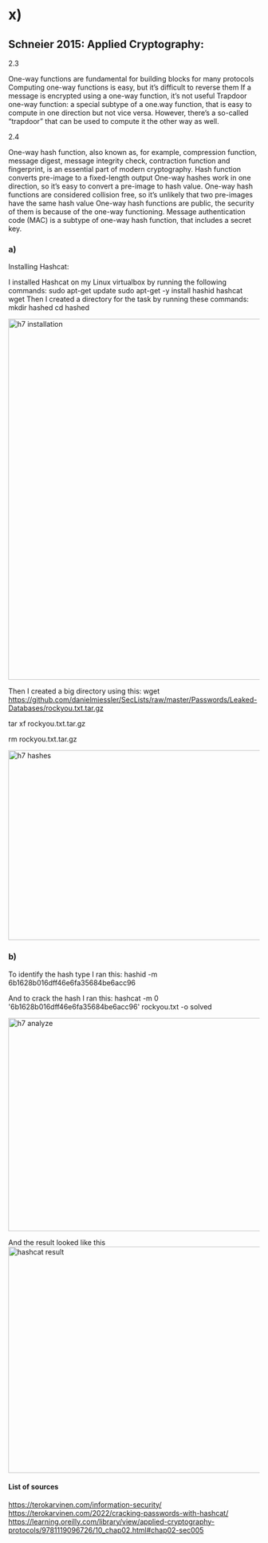  # x)

## Schneier 2015: Applied Cryptography:

2.3

One-way functions are fundamental for building blocks for many protocols
Computing one-way functions is easy, but it’s difficult to reverse them
If a message is encrypted using a one-way function, it’s not useful
Trapdoor one-way function: a special subtype of a one.way function, that is easy to compute in one direction but not vice versa. However, there’s a so-called “trapdoor” that can be used to compute it the other way as well.

2.4

One-way hash function, also known as, for example, compression function, message digest, message integrity check, contraction function and fingerprint, is an essential part of modern cryptography.
Hash function converts pre-image to a fixed-length output
One-way hashes work in one direction, so it’s easy to convert a pre-image to hash value.
One-way hash functions are considered collision free, so it’s unlikely that two pre-images have the same hash value
One-way hash functions are public, the security of them is because of the one-way functioning.
Message authentication code (MAC) is a subtype of one-way hash function, that includes a secret key.

### a)

Installing Hashcat:

I installed Hashcat on my Linux virtualbox by running the following commands:
sudo apt-get update
sudo apt-get  -y install hashid hashcat wget
Then I created a directory for the task by running these commands: 
mkdir hashed
cd hashed


<img width="1262" height="723" alt="h7 installation" src="https://github.com/user-attachments/assets/a005f3a1-d0c4-41e5-96d0-0da1d15ec2cc" />


Then I created a big directory using this:
 wget https://github.com/danielmiessler/SecLists/raw/master/Passwords/Leaked-Databases/rockyou.txt.tar.gz
 
 tar xf rockyou.txt.tar.gz
 
 rm rockyou.txt.tar.gz


<img width="1263" height="380" alt="h7 hashes" src="https://github.com/user-attachments/assets/e24c229d-092f-4d8f-9f49-74d8837144b8" />

### b)

To identify the hash type I ran this:
hashid -m 6b1628b016dff46e6fa35684be6acc96

And to crack the hash I ran this: hashcat -m 0 '6b1628b016dff46e6fa35684be6acc96' rockyou.txt -o solved


<img width="1178" height="427" alt="h7 analyze" src="https://github.com/user-attachments/assets/21a9cd17-f206-4bb5-9217-a364a9e64f4b" />

And the result looked like this
<img width="786" height="453" alt="hashcat result" src="https://github.com/user-attachments/assets/4220673a-acc3-49a3-840c-961d1cb08864" />

#### List of sources
https://terokarvinen.com/information-security/
https://terokarvinen.com/2022/cracking-passwords-with-hashcat/
https://learning.oreilly.com/library/view/applied-cryptography-protocols/9781119096726/10_chap02.html#chap02-sec005







